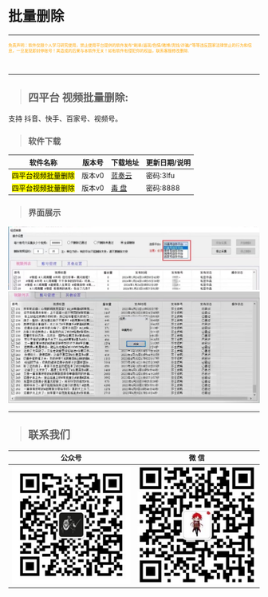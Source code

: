 # 批量删除

---
<p style="width: 500px; height: 50px; font-size: 8px; color:orange">免责声明：软件仅限个人学习研究使用，禁止使用平台提供的软件发布“刷单/返现/色情/赌博/洗钱/诈骗/”等等违反国家法律禁止的行为和信息，一旦发现即封停账号！其造成的后果与本软件无关！如有软件有侵犯你的权益，联系客服修改删除.</p>

---

> ## 四平台 视频批量删除:

支持 抖音、快手、百家号、视频号。

> ### 软件下载

| 软件名称                       | 版本号     | 下载地址                                     | 更新日期/说明             |
| -------------------------- | ------- | ---------------------------------------------- | ------------------- |
| <mark>四平台视频批量删除</mark>   | 版本v0 | [蓝奏云](https://ww0.lanzoul.com/b0hc7o83c)     |  密码:3lfu |
| <mark>四平台视频批量删除</mark>   | 版本v0 | [毒  盘](https://pan.baidu.com/s/1C_RwD4_MbtGah8X2ax8clw?pwd=8888)     |  密码:8888 |

> ### 界面展示

![输入图片说明](4PTDel/4PTDel1.jpeg)
![输入图片说明](4PTDel/4PTDel2.jpeg)

----
> ## 联系我们

| 公众号                          | 微 信                         |
|:----------------------------:|:---------------------------:|
| ![输入图片说明](../static/gzh.png) | ![输入图片说明](../static/wx.png) |